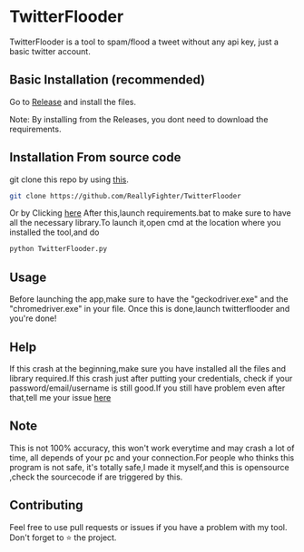 # TwitterFlooder
TwitterFlooder is a tool to spam/flood a tweet without any api key, just a basic twitter account.

## Basic Installation (recommended)
Go to [Release](https://github.com/ReallyFighter/TwitterFlooder/archive/refs/heads/main.zip) and install the files.

Note: By installing from the Releases, you dont need to download the requirements.

## Installation From source code
git clone this repo by using [this](https://git-scm.com/downloads).
```bash
git clone https://github.com/ReallyFighter/TwitterFlooder
```
Or by Clicking [here](https://github.com/ReallyFighter/TwitterFlooder/archive/refs/heads/main.zip)
After this,launch requirements.bat to make sure to have all the necessary library.To launch it,open cmd at the location where you installed the tool,and do
```bash
python TwitterFlooder.py
```
## Usage
Before launching the app,make sure to have the "geckodriver.exe" and the "chromedriver.exe" in your file.
Once this is done,launch twitterflooder and you're done!

## Help
If this crash at the beginning,make sure you have installed all the files and library required.If this crash just after putting your credentials, check if your
password/email/username is still good.If you still have problem even after that,tell me your issue [here](https://github.com/ReallyFighter/Putin-IP-Lookup/issues)

## Note
This is not 100% accuracy, this won't work everytime and may crash a lot of time, all depends of your pc and your connection.For people who thinks this program is not safe, it's totally safe,I made it myself,and this is opensource ,check the sourcecode if are triggered by this. 

## Contributing
Feel free to use pull requests or issues if you have a problem with my tool.
Don't forget to ⭐ the project.
